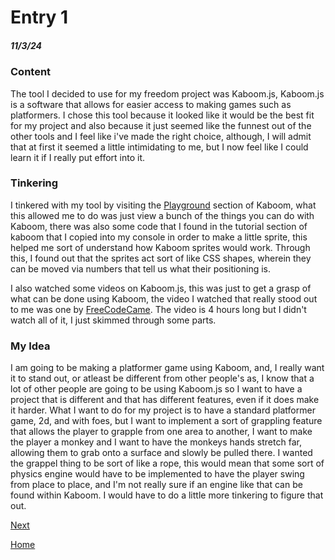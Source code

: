 # Entry 1
##### 11/3/24

### Content

The tool I decided to use for my freedom project was Kaboom.js, Kaboom.js is a software that allows for easier access to making games such as platformers. I chose this tool because it looked like it would be the best fit for my project and also because it just seemed like the funnest out of the other tools and I feel like i've made the right choice, although, I will admit that at first it seemed a little intimidating to me, but I now feel like I could learn it if I really put effort into it. 

### Tinkering

I tinkered with my tool by visiting the [Playground](https://kaboomjs.com/play?example=add) section of Kaboom, what this allowed me to do was just view a bunch of the things you can do with Kaboom, there was also some code that I found in the tutorial section of kaboom that I copied into my console in order to make a little sprite, this helped me sort of understand how Kaboom sprites would work. Through this, I found out that the sprites act sort of like CSS shapes, wherein they can be moved via numbers that tell us what their positioning is. 

I also watched some videos on Kaboom.js, this was just to get a grasp of what can be done using Kaboom, the video I watched that really stood out to me was one by [FreeCodeCame](https://www.youtube.com/watch?v=iM1iSvloMlo&t=434s). The video is 4 hours long but I didn't watch all of it, I just skimmed through some parts. 

### My Idea

I am going to be making a platformer game using Kaboom, and, I really want it to stand out, or atleast be different from other people's as, I know that a lot of other people are going to be using Kaboom.js so I want to have a project that is different and that has different features, even if it does make it harder. What I want to do for my project is to have a standard platformer game, 2d, and with foes, but I want to implement a sort of grappling feature that allows the player to grapple from one area to another, I want to make the player a monkey and I want to have the monkeys hands stretch far, allowing them to grab onto a surface and slowly be pulled there. I wanted the grappel thing to be sort of like a rope, this would mean that some sort of physics engine would have to be implemented to have the player swing from place to place, and I'm not really sure if an engine like that can be found within Kaboom. I would have to do a little more tinkering to figure that out.

[Next](entry02.md)

[Home](../README.md)
